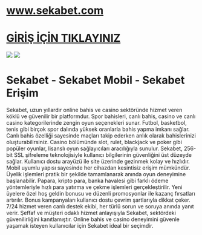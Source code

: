 #  <a href="https://sekabetl302.com/">www.sekabet.com</a>
#  <a href="https://sekabetl302.com/">GİRİŞ İÇİN TIKLAYINIZ</a>

<a href="https://sekabetl302.com/"><img src="https://i.ibb.co/6RmbBPzF/site-giris-buton.gif"></a>
<a href="https://sekabetl302.com/"><img src="https://i.ibb.co/6RmbBPzF/site-giris-buton.gif"></a>

# Sekabet - Sekabet Mobil - Sekabet Erişim

Sekabet, uzun yıllardır online bahis ve casino sektöründe hizmet veren köklü ve güvenilir bir platformdur. Spor bahisleri, canlı bahis, casino ve canlı casino kategorilerinde zengin oyun seçenekleri sunar. Futbol, basketbol, tenis gibi birçok spor dalında yüksek oranlarla bahis yapma imkanı sağlar. Canlı bahis özelliği sayesinde maçları takip ederken anlık olarak bahislerinizi oluşturabilirsiniz. Casino bölümünde slot, rulet, blackjack ve poker gibi popüler oyunlar, lisanslı oyun sağlayıcıları aracılığıyla sunulur. Sekabet, 256-bit SSL şifreleme teknolojisiyle kullanıcı bilgilerinin güvenliğini üst düzeyde sağlar. Kullanıcı dostu arayüzü ile site üzerinde gezinmek kolay ve hızlıdır. Mobil uyumlu yapısı sayesinde her cihazdan kesintisiz erişim mümkündür. Üyelik işlemleri pratik bir şekilde tamamlanarak anında oyun deneyimine başlanabilir. Papara, kripto para, banka havalesi gibi farklı ödeme yöntemleriyle hızlı para yatırma ve çekme işlemleri gerçekleştirilir. Yeni üyelere özel hoş geldin bonusu ve düzenli promosyonlar ile kazanç fırsatları artırılır. Bonus kampanyaları kullanıcı dostu çevrim şartlarıyla dikkat çeker. 7/24 hizmet veren canlı destek ekibi, her türlü sorun ve soruya anında yanıt verir. Şeffaf ve müşteri odaklı hizmet anlayışıyla Sekabet, sektördeki güvenilirliğini kanıtlamıştır. Online bahis ve casino deneyimini güvenle yaşamak isteyen kullanıcılar için Sekabet ideal bir seçimdir.
